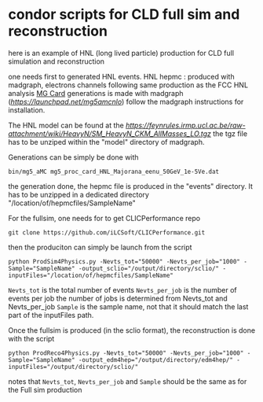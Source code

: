 # condor scripts for CLD full sim and reconstruction

here is an example of HNL (long lived particle) production for CLD full simulation and reconstruction

one needs first to generated HNL events.
HNL hepmc : produced with madgraph, electrons channels following same production as the FCC HNL analysis 
 [MG Card](https://github.com/FCC-LLP/FCCAnalyses/blob/master/examples/FCCee/bsm/LLPs/DisplacedHNL/HNL_sample_creation/mg5_proc_card_HNL_Majorana_eenu_50GeV_1e-5Ve.dat)
generations is made with madgraph (*https://launchpad.net/mg5amcnlo*) follow the madgraph instructions for installation.

The HNL model can be found at the 
*https://feynrules.irmp.ucl.ac.be/raw-attachment/wiki/HeavyN/SM_HeavyN_CKM_AllMasses_LO.tgz*
the tgz file has to be unziped within the "model" directory of madgraph. 

Generations can be simply be done with 

`bin/mg5_aMC mg5_proc_card_HNL_Majorana_eenu_50GeV_1e-5Ve.dat`

the generation done, the hepmc file is produced in the "events" directory. It has to be unzipped in a dedicated directory "/location/of/hepmcfiles/SampleName"

For the fullsim, one needs for to get CLICPerformance repo

`git clone https://github.com/iLCSoft/CLICPerformance.git`

then the produciton can simply be launch from the script 

`python ProdSim4Physics.py -Nevts_tot="50000" -Nevts_per_job="1000" -Sample="SampleName" -output_sclio="/output/directory/sclio/" -inputFiles="/location/of/hepmcfiles/SampleName"`

`Nevts_tot` is the total number of events
`Nevts_per_job` is the number of events per job
the number of jobs is determined from Nevts_tot and Nevts_per_job
`Sample` is the sample name, not that it should match the last part of the inputFiles path.

Once the fullsim is produced (in the sclio format), the reconstruction is done with the script 

`python ProdReco4Physics.py -Nevts_tot="50000" -Nevts_per_job="1000" -Sample="SampleName" -output_edm4hep="/output/directory/edm4hep/" -inputFiles="/output/directory/sclio/"`

notes that `Nevts_tot`, `Nevts_per_job` and `Sample` should be the same as for the Full sim production
